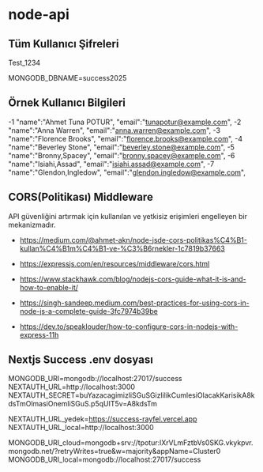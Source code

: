 # node-api

## Tüm Kullanıcı Şifreleri

Test_1234

MONGODB_DBNAME=success2025

## Örnek Kullanıcı Bilgileri

-1 "name":"Ahmet Tuna POTUR", "email":"tunapotur@example.com",
-2 "name":"Anna Warren", "email":"anna.warren@example.com",
-3 "name":"Florence Brooks", "email":"florence.brooks@example.com",
-4 "name":"Beverley Stone", "email":"beverley.stone@example.com",
-5 "name":"Bronny,Spacey", "email":"bronny.spacey@example.com",
-6 "name":"Isiahi,Assad", "email":"isiahi.assad@example.com",
-7 "name":"Glendon,Ingledow", "email":"glendon.ingledow@example.com",

## CORS(Politikası) Middleware

API güvenliğini artırmak için kullanılan ve yetkisiz erişimleri engelleyen bir mekanizmadır.

- https://medium.com/@ahmet-akn/node-jsde-cors-politikas%C4%B1-kullan%C4%B1m%C4%B1-ve-%C3%B6rnekler-1c7819b37663

- https://expressjs.com/en/resources/middleware/cors.html

- https://www.stackhawk.com/blog/nodejs-cors-guide-what-it-is-and-how-to-enable-it/

- https://singh-sandeep.medium.com/best-practices-for-using-cors-in-node-js-a-complete-guide-3fc7974b39be

- https://dev.to/speaklouder/how-to-configure-cors-in-nodejs-with-express-11h

## Nextjs Success .env dosyası

MONGODB_URI=mongodb://localhost:27017/success
NEXTAUTH_URL=http://localhost:3000
NEXTAUTH_SECRET=buYazacagimizliSGuSGizlilikCumlesiOlacakKarisikA8kdsTmOlmasiOnemliSGuS.p5qUIT5v=A8kdsTm

NEXTAUTH_URL_yedek=https://success-rayfel.vercel.app
NEXTAUTH_URL_local=http://localhost:3000

MONGODB_URI_cloud=mongodb+srv://tpotur:lXrVLmFztbVs0SKG.vkykpvr.mongodb.net/?retryWrites=true&w=majority&appName=Cluster0
MONGODB_URI_local=mongodb://localhost:27017/success
